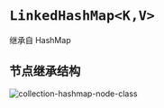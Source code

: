 # `LinkedHashMap<K,V>`

继承自 HashMap

## 节点继承结构

![collection-hashmap-node-class](http://image.rainstorm.vip/blog/collection-hashmap-node-class.png)

